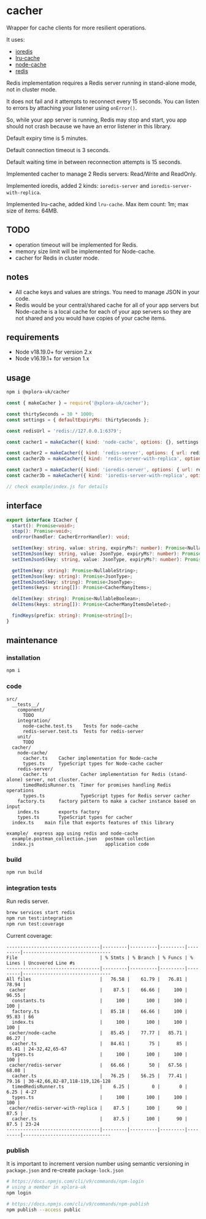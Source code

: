 # cacher

Wrapper for cache clients for more resilient operations.

It uses:

* [ioredis](https://www.npmjs.com/package/ioredis)
* [lru-cache](https://www.npmjs.com/package/lru-cache)
* [node-cache](https://www.npmjs.com/package/node-cache)
* [redis](https://www.npmjs.com/package/redis)

Redis implementation requires a Redis server running in stand-alone mode, not in cluster mode.

It does not fail and it attempts to reconnect every 15 seconds. You can listen to errors by attaching your listener using `onError()`.

So, while your app server is running, Redis may stop and start, you app should not crash because we have an error listener in this library.

Default expiry time is 5 minutes.

Default connection timeout is 3 seconds.

Default waiting time in between reconnection attempts is 15 seconds.

Implemented cacher to manage 2 Redis servers: Read/Write and ReadOnly.

Implemented ioredis, added 2 kinds: `ioredis-server` and `ioredis-server-with-replica`.

Implemented lru-cache, added kind `lru-cache`. Max item count: 1m; max size of items: 64MB.

## TODO

* operation timeout will be implemented for Redis.
* memory size limit will be implemented for Node-cache.
* cacher for Redis in cluster mode.

## notes

* All cache keys and values are strings. You need to manage JSON in your code.
* Redis would be your central/shared cache for all of your app servers but Node-cache is a local cache for each of your app servers so they are not shared and you would have copies of your cache items.

## requirements

* Node v18.19.0+ for version 2.x
* Node v16.19.1+ for version 1.x

## usage

```sh
npm i @xplora-uk/cacher
```

```javascript
const { makeCacher } = require('@xplora-uk/cacher');

const thirtySeconds = 30 * 1000;
const settings = { defaultExpiryMs: thirtySeconds };

const redisUrl = 'redis://127.0.0.1:6379';

const cacher1 = makeCacher({ kind: 'node-cache', options: {}, settings });

const cacher2 = makeCacher({ kind: 'redis-server', options: { url: redisUrl, database: 1 }, settings });
const cacher2b = makeCacher({ kind: 'redis-server-with-replica', options: { url: redisUrl, roUrl: redisUrl, database: 1 }, settings });

const cacher3 = makeCacher({ kind: 'ioredis-server', options: { url: redisUrl, database: 1 }, settings });
const cacher3b = makeCacher({ kind: 'ioredis-server-with-replica', options: { url: redisUrl, roUrl: redisUrl, database: 1 }, settings });

// check example/index.js for details
```

## interface

```typescript
export interface ICacher {
  start(): Promise<void>;
  stop(): Promise<void>;
  onError(handler: CacherErrorHandler): void;

  setItem(key: string, value: string, expiryMs?: number): Promise<NullableBoolean>;
  setItemJson(key: string, value: JsonType, expiryMs?: number): Promise<NullableBoolean>;
  setItemJson5(key: string, value: JsonType, expiryMs?: number): Promise<NullableBoolean>;

  getItem(key: string): Promise<NullableString>;
  getItemJson(key: string): Promise<JsonType>;
  getItemJson5(key: string): Promise<JsonType>;
  getItems(keys: string[]): Promise<CacherManyItems>;

  delItem(key: string): Promise<NullableBoolean>;
  delItems(keys: string[]): Promise<CacherManyItemsDeleted>;

  findKeys(prefix: string): Promise<string[]>;
}
```

## maintenance

### installation

```sh
npm i
```

### code

```plain
src/
  __tests__/
    component/
      TODO
    integration/
      node-cache.test.ts    Tests for node-cache
      redis-server.test.ts  Tests for redis-server
    unit/
      TODO
  cacher/
    node-cache/
      cacher.ts    Cacher implementation for Node-cache
      types.ts     TypeScript types for Node-cache cacher
    redis-server/
      cacher.ts            Cacher implementation for Redis (stand-alone) server, not cluster.
      timedRedisRunner.ts  Timer for promises handling Redis operations
      types.ts             TypeScript types for Redis server cacher
    factory.ts     factory pattern to make a cacher instance based on input
    index.ts       exports factory
    types.ts       TypeScript types for cacher
  index.ts    main file that exports features of this library

example/  express app using redis and node-cache
  example.postman_collection.json   postman collection
  index.js                          application code
```

### build

```sh
npm run build
```

### integration tests

Run redis server.

```sh
brew services start redis
npm run test:integration
npm run test:coverage
```

Current coverage:

```plain
----------------------------------|---------|----------|---------|---------|--------------------------------
File                              | % Stmts | % Branch | % Funcs | % Lines | Uncovered Line #s              
----------------------------------|---------|----------|---------|---------|--------------------------------
All files                         |   76.58 |    61.79 |   76.81 |   78.94 |                                
 cacher                           |    87.5 |    66.66 |     100 |   96.55 |                                
  constants.ts                    |     100 |      100 |     100 |     100 |                                
  factory.ts                      |   85.18 |    66.66 |     100 |   95.83 | 66                             
  index.ts                        |     100 |      100 |     100 |     100 |                                
 cacher/node-cache                |   85.45 |    77.77 |   85.71 |   86.27 |                                
  cacher.ts                       |   84.61 |       75 |      85 |   85.41 | 24-32,42,65-67                 
  types.ts                        |     100 |      100 |     100 |     100 |                                
 cacher/redis-server              |   66.66 |       50 |   67.56 |   68.08 |                                
  cacher.ts                       |   76.25 |    56.25 |   77.41 |   79.16 | 30-42,66,82-87,118-119,126-128 
  timedRedisRunner.ts             |    6.25 |        0 |       0 |    6.25 | 4-27                           
  types.ts                        |     100 |      100 |     100 |     100 |                                
 cacher/redis-server-with-replica |    87.5 |      100 |      90 |    87.5 |                                
  cacher.ts                       |    87.5 |      100 |      90 |    87.5 | 23-24                          
----------------------------------|---------|----------|---------|---------|--------------------------------                             
```

### publish

It is important to increment version number using semantic versioning in `package.json` and re-create `package-lock.json`

```sh
# https://docs.npmjs.com/cli/v9/commands/npm-login
# using a member in xplora-uk
npm login

# https://docs.npmjs.com/cli/v9/commands/npm-publish
npm publish --access public
```
